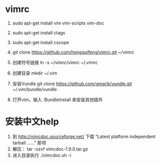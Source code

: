 # vimrc
1. sudo apt-get install vim vim-scripts vim-doc
1. sudo apt-get install ctags
1. sudo apt-get install cscope

1. git clone https://github.com/hongguifeng/vimrc.git ~/vimrc

1. 创建符号链接 ln -s ~/vimrc/vimrc ~/.vimrc

1. 创建目录 mkdir ~/.vim

1. 安装Vundle git clone https://github.com/gmarik/vundle.git ~/.vim/bundle/vundle

1. 打开vim，输入 :BundleInstall 来安装其他插件

# 安装中文help
1. 到 http://vimcdoc.sourceforge.net/ 下载 “Latest platform independent tarball ……” 那项
1. 解压： tar -xzvf vimcdoc-1.9.0.tar.gz
1. 进入目录执行 ./vimcdoc.sh -i
